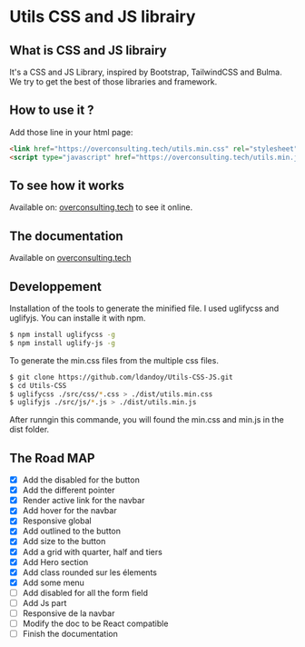 # Utils CSS and JS librairy

## What is CSS and JS librairy

It's a CSS and JS Library, inspired by Bootstrap, TailwindCSS and Bulma.
We try to get the best of those libraries and framework.

## How to use it ?

Add those line in your html page:

```html
<link href="https://overconsulting.tech/utils.min.css" rel="stylesheet" />
<script type="javascript" href="https://overconsulting.tech/utils.min.js"></script>
```

## To see how it works

Available on: [overconsulting.tech](https://overconsulting.tech) to see it online.

## The documentation

Available on [overconsulting.tech](https://overconsulting.tech)

## Developpement

Installation of the tools to generate the minified file. I used uglifycss and uglifyjs. You can installe it with npm.

```bash
$ npm install uglifycss -g
$ npm install uglify-js -g
```
To generate the min.css files from the multiple css files.

```bash
$ git clone https://github.com/ldandoy/Utils-CSS-JS.git
$ cd Utils-CSS
$ uglifycss ./src/css/*.css > ./dist/utils.min.css
$ uglifyjs ./src/js/*.js > ./dist/utils.min.js
```
After runngin this commande, you will found the min.css and min.js in the dist folder.

## The Road MAP

- [x] Add the disabled for the button
- [x] Add the different pointer
- [x] Render active link for the navbar
- [X] Add hover for the navbar
- [X] Responsive global
- [X] Add outlined to the button
- [X] Add size to the button
- [X] Add a grid with quarter, half and tiers
- [X] Add Hero section
- [X] Add class rounded sur les élements
- [X] Add some menu
- [ ] Add disabled for all the form field
- [ ] Add Js part
- [ ] Responsive de la navbar
- [ ] Modify the doc to be React compatible
- [ ] Finish the documentation
